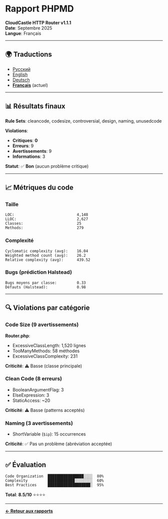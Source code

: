 # Rapport PHPMD

**CloudCastle HTTP Router v1.1.1**  
**Date**: Septembre 2025  
**Langue**: Français

---

## 🌍 Traductions

- [Русский](../../ru/reports/phpmd.md)
- [English](../../en/reports/phpmd.md)
- [Deutsch](../../de/reports/phpmd.md)
- **[Français](phpmd.md)** (actuel)

---

## 📊 Résultats finaux

**Rule Sets**: cleancode, codesize, controversial, design, naming, unusedcode

**Violations**:
- **Critiques**: **0**
- **Erreurs**: 9
- **Avertissements**: 9
- **Informations**: 3

**Statut**: ✅ **Bon** (aucun problème critique)

---

## 📈 Métriques du code

### Taille

```
LOC:                            4,148
LLOC:                           2,627
Classes:                        25
Methods:                        279
```

### Complexité

```
Cyclomatic complexity (avg):    16.04
Weighted method count (avg):    26.2
Relative complexity (avg):      439.52
```

### Bugs (prédiction Halstead)

```
Bugs moyens par classe:         0.33
Défauts (Halstead):             0.98
```

---

## 🔍 Violations par catégorie

### Code Size (9 avertissements)

**Router.php**:
- ExcessiveClassLength: 1,520 lignes
- TooManyMethods: 58 méthodes
- ExcessiveClassComplexity: 231

**Criticité**: ⚠️ Basse (classe principale)

### Clean Code (8 erreurs)

- BooleanArgumentFlag: 3
- ElseExpression: 3
- StaticAccess: ~20

**Criticité**: ⚠️ Basse (patterns acceptés)

### Naming (3 avertissements)

- ShortVariable (`$ip`): 15 occurrences

**Criticité**: ✅ Pas un problème (abréviation acceptée)

---

## ✅ Évaluation

```
Code Organization  ████████████████░░░░  80%
Complexity         ████████████░░░░░░░░  60%
Best Practices     ███████████████████░  95%
```

**Total**: **8.5/10** ⭐⭐⭐⭐

---

**[← Retour aux rapports](static-analysis.md)**

